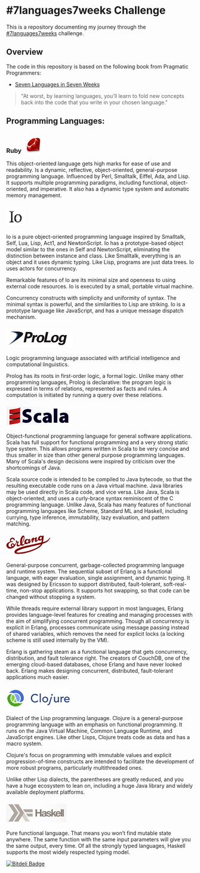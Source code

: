 # #7languages7weeks Challenge

This is a repository documenting my journey through the 
[#7languages7weeks](https://twitter.com/search/%237languages7weeks)
challenge.

## Overview

The code in this repository is based on the following book from Pragmatic Programmers:

* [Seven Languages in Seven Weeks](http://www.amazon.com/Seven-Languages-Weeks-Programming-Programmers/dp/193435659X/ref=sr_1_1?s=books&tag=supo-20&ie=UTF8&qid=1307764498&sr=1-1)

> "At worst, by learning languages, you’ll learn to fold new concepts back into the code that you write in your chosen language."

## Programming Languages:

### Ruby ![ruby]

This object-oriented language gets high marks for ease of
use and readability. Is a dynamic, reflective, object-oriented, general-purpose programming language. Influenced by Perl, Smalltalk, Eiffel, Ada, and Lisp. It supports multiple programming paradigms, including functional, object-oriented, and imperative. It also has a dynamic type system and automatic memory management.

### ![io]

Io is a pure object-oriented programming language inspired by Smalltalk, Self, Lua, Lisp, Act1, and NewtonScript. Io has a prototype-based object model similar to the ones in Self and NewtonScript, eliminating the distinction between instance and class. Like Smalltalk, everything is an object and it uses dynamic typing. Like Lisp, programs are just data trees. Io uses actors for concurrency.

Remarkable features of Io are its minimal size and openness to using external code resources. Io is executed by a small, portable virtual machine.

Concurrency constructs with simplicity and uniformity of syntax. The minimal syntax is powerful, and the similarities
to Lisp are striking. Io is a prototype language like JavaScript, and has a unique message dispatch
mechanism.

### ![prolog]

Logic programming language associated with artificial intelligence and computational linguistics. 

Prolog has its roots in first-order logic, a formal logic. Unlike many other programming languages, Prolog is declarative: the program logic is expressed in terms of relations, represented as facts and rules. A computation is initiated by running a query over these relations.

### ![scala]

Object-functional programming language for general software applications. Scala has full support for functional programming and a very strong static type system. This allows programs written in Scala to be very concise and thus smaller in size than other general purpose programming languages. Many of Scala's design decisions were inspired by criticism over the shortcomings of Java.

Scala source code is intended to be compiled to Java bytecode, so that the resulting executable code runs on a Java virtual machine. Java libraries may be used directly in Scala code, and vice versa. Like Java, Scala is object-oriented, and uses a curly-brace syntax reminiscent of the C programming language. Unlike Java, Scala has many features of functional programming languages like Scheme, Standard ML and Haskell, including currying, type inference, immutability, lazy evaluation, and pattern matching.

### ![erlang]

General-purpose concurrent, garbage-collected programming language and runtime system. The sequential subset of Erlang is a functional language, with eager evaluation, single assignment, and dynamic typing. It was designed by Ericsson to support distributed, fault-tolerant, soft-real-time, non-stop applications. It supports hot swapping, so that code can be changed without stopping a system.

While threads require external library support in most languages, Erlang provides language-level features for creating and managing processes with the aim of simplifying concurrent programming. Though all concurrency is explicit in Erlang, processes communicate using message passing instead of shared variables, which removes the need for explicit locks (a locking scheme is still used internally by the VM).

Erlang is gathering steam as a functional language that gets concurrency, distribution, and fault tolerance right. The creators of CouchDB, one of the emerging cloud-based databases, chose Erlang and have never looked back. Erlang makes designing concurrent, distributed, fault-tolerant applications much easier.

### ![clojure]

Dialect of the Lisp programming language. Clojure is a general-purpose programming language with an emphasis on functional programming. It runs on the Java Virtual Machine, Common Language Runtime, and JavaScript engines. Like other Lisps, Clojure treats code as data and has a macro system.

Clojure's focus on programming with immutable values and explicit progression-of-time constructs are intended to facilitate the development of more robust programs, particularly multithreaded ones.

Unlike other Lisp dialects, the parentheses are greatly reduced, and you have a huge ecosystem to lean on, including a huge Java library and widely available deployment platforms.

### ![haskell]

Pure functional language. That means you won’t find mutable state anywhere. The same function with the same input parameters will give you the same output, every time. Of all the strongly typed languages, Haskell supports the most widely respected typing model.

[ruby]: /images/ruby.png
[io]: /images/io.png
[prolog]: /images/prolog.png
[scala]: /images/scala.png
[erlang]: /images/erlang.png
[clojure]: /images/clojure.png
[haskell]: /images/haskell.png


[![Bitdeli Badge](https://d2weczhvl823v0.cloudfront.net/Zedronar/7languages7weeks/trend.png)](https://bitdeli.com/free "Bitdeli Badge")

